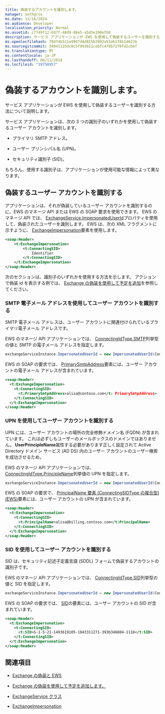 ```yaml
---
title: 偽装するアカウントを識別します。
manager: sethgros
ms.date: 11/16/2014
ms.audience: Developer
localization_priority: Normal
ms.assetid: c7749f12-b97f-48d9-88e5-a545e108efb0
description: サービス アプリケーションが EWS を使用して偽装するユーザーを識別する方法について説明します。
ms.openlocfilehash: 78df4b511a9947d4d815b2802a53ab178b14622b
ms.sourcegitcommit: 34041125dc8c5f993b21cebfc4f8b72f0fd2cb6f
ms.translationtype: MT
ms.contentlocale: ja-JP
ms.lasthandoff: 06/11/2018
ms.locfileid: "19758957"
---
```

# <a name="identify-the-account-to-impersonate"></a>偽装するアカウントを識別します。

サービス アプリケーションが EWS を使用して偽装するユーザーを識別する方法について説明します。
  
サービス アプリケーションは、次の 3 つの識別子のいずれかを使用して偽装するユーザー アカウントを識別します。
  
- プライマリ SMTP アドレス。
    
- ユーザー プリンシパル名 (UPN)。
    
- セキュリティ識別子 (SID)。
    
もちろん、使用する識別子は、アプリケーションが使用可能な情報によって異なります。
  
## <a name="identifying-the-user-account-to-impersonate"></a>偽装するユーザー アカウントを識別する

アプリケーションは、それが偽装しているユーザー アカウントを識別するのに、EWS のマネージ API または EWS の SOAP 要求を使用できます。 EWS のマネージ API では、 [ExchangeService.ImpersonatedUserId](http://msdn.microsoft.com/en-us/library/microsoft.exchange.webservices.data.exchangeservice.impersonateduserid.aspx)プロパティを使用して、偽装されたユーザーを識別します。 EWS は、次の XML フラグメントに示すように、 [ExchangeImpersonation](http://msdn.microsoft.com/library/d8cbac49-47d0-4745-a2a7-545d33f8da93%28Office.15%29.aspx)要素を使用します。 
  
```XML
<soap:Header>
    <t:ExchangeImpersonation>
        <t:ConnectingSID>
            Identifier
        </t:ConnectingSID>
    </t:ExchangeImpersonation>
</soap:Header>
```

次のセクションは、識別子のいずれかを使用する方法を示します。 アクションで偽装 id を表示する例では、 [Exchange の偽装を使用して予定を追加](how-to-add-appointments-by-using-exchange-impersonation.md)を参照してください。
  
### <a name="use-the-smtp-email-address-to-identify-the-user-account"></a>SMTP 電子メール アドレスを使用してユーザー アカウントを識別する

SMTP 電子メール アドレスは、ユーザー アカウントに関連付けられているプライマリ電子メール アドレスです。
  
EWS のマネージ API アプリケーションでは、 [ConnectingIdType.SMTP](http://msdn.microsoft.com/en-us/library/microsoft.exchange.webservices.data.connectingidtype.aspx)列挙型の値と SMTP の電子メール アドレスを指定します。 
  
```cs
exchangeServiceInstance.ImpersonatedUserId = new ImpersonatedUserId(ConnectingIdType.SMTP, "alisa@contoso.com");
```

EWS の SOAP の要求では、 [PrimarySmtpAddress](http://msdn.microsoft.com/library/eee79904-9412-4e61-b9b8-aff0ce25fade%28Office.15%29.aspx)要素には、ユーザー アカウントの電子メール アドレスが含まれています。 
  
```XML
<soap:Header>
  <t:ExchangeImpersonation>
    <t:ConnectingSID>
      <t:PrimarySmtpAddress>alisa@contoso.com</t: PrimarySmtpAddress>
    </t:ConnectingSID>
  </t:ExchangeImpersonation>
</soap:Header>
```

### <a name="use-the-upn-to-identify-the-user-account"></a>UPN を使用してユーザー アカウントを識別する

UPN には、ユーザー アカウントの場所の完全修飾ドメイン名 (FQDN) が含まれています。 これは必ずしもユーザーのメールボックスのドメインではありません。 **UserPrincipleName**属性する必要があります正しく設定されて Active Directory ドメイン サービス (AD DS) 内のユーザー アカウントのユーザー検索を成功させるため。 
  
EWS のマネージ API アプリケーションでは、 [ConnectingIdType.PrincipleName](http://msdn.microsoft.com/en-us/library/microsoft.exchange.webservices.data.connectingidtype.aspx)列挙値の UPN を指定します。 
  
```cs
exchangeServiceInstance.ImpersonatedUserId = new ImpersonatedUserId(ConnectingIdType.PrincipleName, "alias@billing.contoso.com");
```

EWS の SOAP の要求で、 [PrincipalName 要素 (ConnectingSIDType の複合型) (EWS)](http://msdn.microsoft.com/library/6aac5388-c971-817b-b0bb-095a2639c6de%28Office.15%29.aspx)要素には、ユーザー アカウントの UPN が含まれています。 
  
```XML
<soap:Header>
  <t:ExchangeImpersonation>
    <t:ConnectingSID>
      <t:PrincipalName>alisa@billing.contoso.com</t:PrincipalName>
    </t:ConnectingSID>
  </t:ExchangeImpersonation>
</soap:Header>
```

### <a name="use-the-sid-to-identify-the-user-account"></a>SID を使用してユーザー アカウントを識別する

SID は、セキュリティ記述子定義言語 (SDDL) フォームで偽装するアカウントの識別子です。
  
EWS のマネージ API アプリケーションでは、 [ConnectingIdType.SID](http://msdn.microsoft.com/en-us/library/microsoft.exchange.webservices.data.connectingidtype.aspx)列挙型の値と SID を指定します。 
  
```cs
exchangeServiceInstance.ImpersonatedUserId = new ImpersonatedUserId(ConnectingIdType.SID, "S-1-5-21-1493619105-1843311271-3936346804-1118");
```

EWS の SOAP の要求では、 [SID](http://msdn.microsoft.com/library/2f33b29b-163b-4106-a74d-6fb76ec38951%28Office.15%29.aspx)の要素には、ユーザー アカウントの SID が含まれています。 
  
```XML
<soap:Header>
  <t:ExchangeImpersonation>
    <t:ConnectingSID>
      <t:SID>S-1-5-21-1493619105-1843311271-3936346804-1118</t:SID>
    </t:ConnectingSID>
  </t:ExchangeImpersonation>
</soap:Header>
```

## <a name="see-also"></a>関連項目


- [Exchange の偽装と EWS](impersonation-and-ews-in-exchange.md)
    
- [Exchange の偽装を使用して予定を追加します。](how-to-add-appointments-by-using-exchange-impersonation.md)
    
- [ExchangeService クラス](http://msdn.microsoft.com/en-us/library/microsoft.exchange.webservices.data.exchangeservice.aspx)
    
- [ExchangeImpersonation](http://msdn.microsoft.com/library/d8cbac49-47d0-4745-a2a7-545d33f8da93%28Office.15%29.aspx)
    

